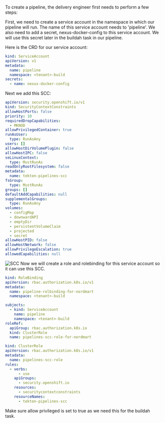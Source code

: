 To create a pipeline, the delivery engineer first needs to perform a few steps:

First, we need to create a service account in the namespace in which our pipeline will run.
The name of this service account needs to 'pipeline'.
We also need to add a secret, nexus-docker-config to this service account. We will use this secret later in the buildah task in our pipeline.

Here is the CRD for our service account:

```yaml
kind: ServiceAccount
apiVersion: v1
metadata:
  name: pipeline
  namespace: <tenant>-build
secrets:
  - name: nexus-docker-config
```
Next we add this SCC:
```yaml
apiVersion: security.openshift.io/v1
kind: SecurityContextConstraints
allowHostPorts: false
priority: 10
requiredDropCapabilities:
  - MKNOD
allowPrivilegedContainer: true
runAsUser:
  type: RunAsAny
users: []
allowHostDirVolumePlugin: false
allowHostIPC: false
seLinuxContext:
  type: MustRunAs
readOnlyRootFilesystem: false
metadata:
  name: tekton-pipelines-scc
fsGroup:
  type: MustRunAs
groups: []
defaultAddCapabilities: null
supplementalGroups:
  type: RunAsAny
volumes:
  - configMap
  - downwardAPI
  - emptyDir
  - persistentVolumeClaim
  - projected
  - secret
allowHostPID: false
allowHostNetwork: false
allowPrivilegeEscalation: true
allowedCapabilities: null
```
![SCC](images/allowpriv.png)
Now we will create a role and rolebinding for this service account so it can use this SCC.
```yaml
kind: RoleBinding
apiVersion: rbac.authorization.k8s.io/v1
metadata:
  name: pipeline-rolbinding-for-nordmart
  namespace: <tenant>-build

subjects:
  - kind: ServiceAccount
    name: pipeline
    namespace: <tenant>-build
roleRef:
  apiGroup: rbac.authorization.k8s.io
  kind: ClusterRole
  name: pipelines-scc-role-for-nordmart
```

```yaml
kind: ClusterRole
apiVersion: rbac.authorization.k8s.io/v1
metadata:
  name: pipelines-scc-role
rules:
  - verbs:
      - use
    apiGroups:
      - security.openshift.io
    resources:
      - securitycontextconstraints
    resourceNames:
      - tekton-pipelines-scc
```
Make sure allow privileged is set to true as we need this for the buildah task.




